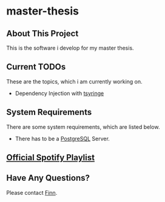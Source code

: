 # master-thesis
## About This Project
This is the software i develop for my master thesis.

## Current TODOs
These are the topics, which i am currently working on.
* Dependency Injection with [tsyringe](https://github.com/microsoft/tsyringe)

## System Requirements
There are some system requirements, which are listed below.

* There has to be a [PostgreSQL](https://www.postgresql.org/) Server.

## [Official Spotify Playlist](https://open.spotify.com/playlist/3Lv3aFRKATuuEo9x2daARm?si=jb3JoleVRLGCcNlwgU9dvg)

## Have Any Questions?
Please contact [Finn](mailto:finn.zentgraf@inform-software.com?subject=Master%20Thesis).